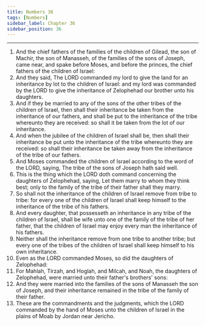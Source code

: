```yaml
---
title: Numbers 36
tags: [Numbers]
sidebar_label: Chapter 36
sidebar_position: 36
---
```


---
1. And the chief fathers of the families of the children of Gilead, the son of Machir, the son of Manasseh, of the families of the sons of Joseph, came near, and spake before Moses, and before the princes, the chief fathers of the children of Israel:
2. And they said, The LORD commanded my lord to give the land for an inheritance by lot to the children of Israel: and my lord was commanded by the LORD to give the inheritance of Zelophehad our brother unto his daughters.
3. And if they be married to any of the sons of the other tribes of the children of Israel, then shall their inheritance be taken from the inheritance of our fathers, and shall be put to the inheritance of the tribe whereunto they are received: so shall it be taken from the lot of our inheritance.
4. And when the jubilee of the children of Israel shall be, then shall their inheritance be put unto the inheritance of the tribe whereunto they are received: so shall their inheritance be taken away from the inheritance of the tribe of our fathers.
5. And Moses commanded the children of Israel according to the word of the LORD, saying, The tribe of the sons of Joseph hath said well.
6. This is the thing which the LORD doth command concerning the daughters of Zelophehad, saying, Let them marry to whom they think best; only to the family of the tribe of their father shall they marry.
7. So shall not the inheritance of the children of Israel remove from tribe to tribe: for every one of the children of Israel shall keep himself to the inheritance of the tribe of his fathers.
8. And every daughter, that possesseth an inheritance in any tribe of the children of Israel, shall be wife unto one of the family of the tribe of her father, that the children of Israel may enjoy every man the inheritance of his fathers.
9. Neither shall the inheritance remove from one tribe to another tribe; but every one of the tribes of the children of Israel shall keep himself to his own inheritance.
10. Even as the LORD commanded Moses, so did the daughters of Zelophehad:
11. For Mahlah, Tirzah, and Hoglah, and Milcah, and Noah, the daughters of Zelophehad, were married unto their father's brothers' sons:
12. And they were married into the families of the sons of Manasseh the son of Joseph, and their inheritance remained in the tribe of the family of their father.
13. These are the commandments and the judgments, which the LORD commanded by the hand of Moses unto the children of Israel in the plains of Moab by Jordan near Jericho.
